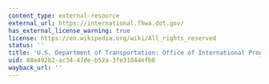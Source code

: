 ```yaml
---
content_type: external-resource
external_url: https://international.fhwa.dot.gov/
has_external_license_warning: true
license: https://en.wikipedia.org/wiki/All_rights_reserved
status: ''
title: 'U.S. Department of Transportation: Office of International Programs'
uid: 88e492b2-ac34-47de-b52a-3fe31844efb8
wayback_url: ''
---
```

